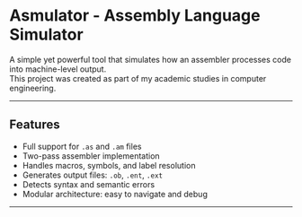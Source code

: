 #  Asmulator - Assembly Language Simulator

A simple yet powerful tool that simulates how an assembler processes code into machine-level output.  
This project was created as part of my academic studies in computer engineering.

----

##  Features

- Full support for `.as` and `.am` files
- Two-pass assembler implementation
- Handles macros, symbols, and label resolution
- Generates output files: `.ob`, `.ent`, `.ext`
- Detects syntax and semantic errors
- Modular architecture: easy to navigate and debug

---



